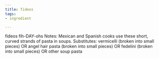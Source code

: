 ```yaml
---
title: fideos
tags:
- ingredient

---
```

fideos fih-DAY-ohs Notes: Mexican and Spanish cooks use these short, curved strands of pasta in soups. Substitutes: vermicelli (broken into small pieces) OR angel hair pasta (broken into small pieces) OR fedelini (broken into small pieces) OR other soup pasta
